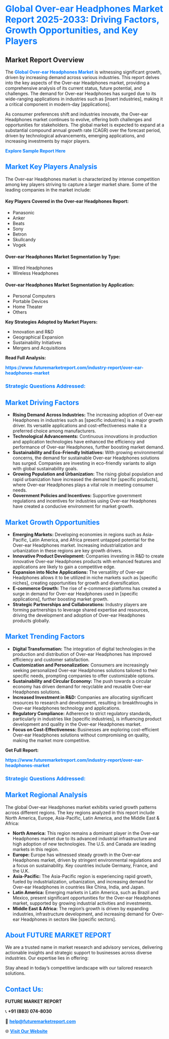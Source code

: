 <h1 style="color: #007BFF;">Global Over-ear Headphones Market Report 2025-2033: Driving Factors, Growth Opportunities, and Key Players</h1>

<section id="overview">
<h2>Market Report Overview</h2>
<p>The <a href="https://www.futuremarketreport.com/industry-report/over-ear-headphones-market" style="color: #007BFF; text-decoration: none;"><strong>Global Over-ear Headphones Market</strong></a> is witnessing significant growth, driven by increasing demand across various industries. This report delves into the key aspects of the Over-ear Headphones market, providing a comprehensive analysis of its current status, future potential, and challenges. The demand for Over-ear Headphones has surged due to its wide-ranging applications in industries such as [insert industries], making it a critical component in modern-day [applications].</p>
<p>As consumer preferences shift and industries innovate, the Over-ear Headphones market continues to evolve, offering both challenges and opportunities for stakeholders. The global market is expected to expand at a substantial compound annual growth rate (CAGR) over the forecast period, driven by technological advancements, emerging applications, and increasing investments by major players.</p>
</section>

<section id="overview">
<p><a href="https://www.futuremarketreport.com/request-sample/reportId=56510" style="color: #007BFF; text-decoration: none;"><strong>Explore Sample Report Here</strong></a></p>
</section>

<section id="key-players">
<h2 style="color: #007BFF;">Market Key Players Analysis</h2>
<p>The Over-ear Headphones market is characterized by intense competition among key players striving to capture a larger market share. Some of the leading companies in the market include:</p>
<h4>Key Players Covered in the Over-ear Headphones Report:</h4>
<ul><li>Panasonic</li><li>Anker</li><li>Beats</li><li>Sony</li><li>Betron</li><li>Skullcandy</li><li>Vogek</li></ul>
<h4>Over-ear Headphones Market Segmentation by Type:</h4>
<ul><li>Wired Headphones</li><li>Wireless Headphones</li></ul>

<h4>Over-ear Headphones Market Segmentation by Application:</h4>
<ul><li>Personal Computers</li><li>Portable Devices</li><li>Home Theater</li><li>Others</li></ul>
<p><strong>Key Strategies Adopted by Market Players:</strong></p>
<ul>
<li>Innovation and R&D</li>
<li>Geographical Expansion</li>
<li>Sustainability Initiatives</li>
<li>Mergers and Acquisitions</li>
</ul>
</section>

<section>
<p><strong>Read Full Analysis: </strong></p><a href="https://www.futuremarketreport.com/industry-report/over-ear-headphones-market" style="color: #007BFF; text-decoration: none;"><strong>https://www.futuremarketreport.com/industry-report/over-ear-headphones-market</strong></a>
<h3 style="color: #007BFF;">Strategic Questions Addressed:</h3>
</section>

<section id="driving-factors">
<h2 style="color: #007BFF;">Market Driving Factors</h2>
<ul>
<li><strong>Rising Demand Across Industries:</strong> The increasing adoption of Over-ear Headphones in industries such as [specific industries] is a major growth driver. Its versatile applications and cost-effectiveness make it a preferred choice among manufacturers.</li>
<li><strong>Technological Advancements:</strong> Continuous innovations in production and application technologies have enhanced the efficiency and performance of Over-ear Headphones, further boosting market demand.</li>
<li><strong>Sustainability and Eco-Friendly Initiatives:</strong> With growing environmental concerns, the demand for sustainable Over-ear Headphones solutions has surged. Companies are investing in eco-friendly variants to align with global sustainability goals.</li>
<li><strong>Growing Population and Urbanization:</strong> The rising global population and rapid urbanization have increased the demand for [specific products], where Over-ear Headphones plays a vital role in meeting consumer needs.</li>
<li><strong>Government Policies and Incentives:</strong> Supportive government regulations and incentives for industries using Over-ear Headphones have created a conducive environment for market growth.</li>
</ul>
</section>

<section id="growth-opportunities">
<h2 style="color: #007BFF;">Market Growth Opportunities</h2>
<ul>
<li><strong>Emerging Markets:</strong> Developing economies in regions such as Asia-Pacific, Latin America, and Africa present untapped potential for the Over-ear Headphones market. Increasing industrialization and urbanization in these regions are key growth drivers.</li>
<li><strong>Innovative Product Development:</strong> Companies investing in R&D to create innovative Over-ear Headphones products with enhanced features and applications are likely to gain a competitive edge.</li>
<li><strong>Expansion into Niche Applications:</strong> The versatility of Over-ear Headphones allows it to be utilized in niche markets such as [specific niches], creating opportunities for growth and diversification.</li>
<li><strong>E-commerce Growth:</strong> The rise of e-commerce platforms has created a surge in demand for Over-ear Headphones used in [specific applications], further boosting market growth.</li>
<li><strong>Strategic Partnerships and Collaborations:</strong> Industry players are forming partnerships to leverage shared expertise and resources, driving the development and adoption of Over-ear Headphones products globally.</li>
</ul>
</section>

<section id="trending-factors">
<h2 style="color: #007BFF;">Market Trending Factors</h2>
<ul>
<li><strong>Digital Transformation:</strong> The integration of digital technologies in the production and distribution of Over-ear Headphones has improved efficiency and customer satisfaction.</li>
<li><strong>Customization and Personalization:</strong> Consumers are increasingly seeking personalized Over-ear Headphones solutions tailored to their specific needs, prompting companies to offer customizable options.</li>
<li><strong>Sustainability and Circular Economy:</strong> The push towards a circular economy has driven demand for recyclable and reusable Over-ear Headphones solutions.</li>
<li><strong>Increased Investment in R&D:</strong> Companies are allocating significant resources to research and development, resulting in breakthroughs in Over-ear Headphones technology and applications.</li>
<li><strong>Regulatory Compliance:</strong> Adherence to strict regulatory standards, particularly in industries like [specific industries], is influencing product development and quality in the Over-ear Headphones market.</li>
<li><strong>Focus on Cost-Effectiveness:</strong> Businesses are exploring cost-efficient Over-ear Headphones solutions without compromising on quality, making the market more competitive.</li>
</ul>
</section>

<section>
<p><strong>Get Full Report: </strong></p><a href="https://www.futuremarketreport.com/industry-report/over-ear-headphones-market" style="color: #007BFF; text-decoration: none;"><strong>https://www.futuremarketreport.com/industry-report/over-ear-headphones-market</strong></a>
<h3 style="color: #007BFF;">Strategic Questions Addressed:</h3>
</section>


<section id="regional-analysis">
<h2 style="color: #007BFF;">Market Regional Analysis</h2>
<p>The global Over-ear Headphones market exhibits varied growth patterns across different regions. The key regions analyzed in this report include North America, Europe, Asia-Pacific, Latin America, and the Middle East & Africa:</p>
<ul>
<li><strong>North America:</strong> This region remains a dominant player in the Over-ear Headphones market due to its advanced industrial infrastructure and high adoption of new technologies. The U.S. and Canada are leading markets in this region.</li>
<li><strong>Europe:</strong> Europe has witnessed steady growth in the Over-ear Headphones market, driven by stringent environmental regulations and a focus on sustainability. Key countries include Germany, France, and the U.K.</li>
<li><strong>Asia-Pacific:</strong> The Asia-Pacific region is experiencing rapid growth, fueled by industrialization, urbanization, and increasing demand for Over-ear Headphones in countries like China, India, and Japan.</li>
<li><strong>Latin America:</strong> Emerging markets in Latin America, such as Brazil and Mexico, present significant opportunities for the Over-ear Headphones market, supported by growing industrial activities and investments.</li>
<li><strong>Middle East & Africa:</strong> The region’s growth is driven by expanding industries, infrastructure development, and increasing demand for Over-ear Headphones in sectors like [specific sectors].</li>
</ul>
</section>

<footer>
<h2 style="color: #007BFF;">About FUTURE MARKET REPORT</h2>
<p>We are a trusted name in market research and advisory services, delivering actionable insights and strategic support to businesses across diverse industries. Our expertise lies in offering:</p>

<p>Stay ahead in today’s competitive landscape with our tailored research solutions.</p>

<h2 style="color: #007BFF;">Contact Us:</h2>
<p><strong>FUTURE MARKET REPORT</strong></p>
<p>📞 <strong>+91 (883) 074-8030</strong></p>
<p>📧 <strong><a href="mailto:help@futuremarketreport.com" style="color: #007BFF;">help@futuremarketreport.com</a></strong></p>
<p>🌐 <strong><a href="https://www.futuremarketreport.com/" style="color: #007BFF;">Visit Our Website</a></strong></p>
</footer>